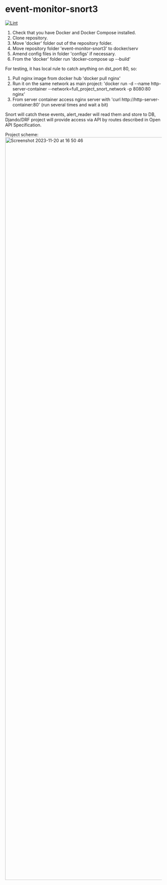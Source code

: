 # event-monitor-snort3

[![Lint](https://github.com/Vladyslava-K/event-monitor-snort3/workflows/Lint/badge.svg)](https://github.com/Vladyslava-K/event-monitor-snort3/actions?query=workflow%3ALint)

1. Check that you have Docker and Docker Compose installed.
2. Clone repository.
3. Move 'docker' folder out of the repository folder.
4. Move repository folder 'event-monitor-snort3' to docker/serv
5. Amend config files in folder 'configs' if necessary.
6. From the 'docker' folder run 'docker-compose up --build'

For testing, it has local rule to catch anything on dst_port 80, so:
1. Pull nginx image from docker hub 'docker pull nginx'
2. Run it on the same network as main project:
'docker run -d --name http-server-container --network=full_project_snort_network -p 8080:80 nginx'
3. From server container access nginx server with 'curl http://http-server-container:80' (run several times and wait a bit)

Snort will catch these events, alert_reader will read them and store to DB, Djando/DRF project will provide access via 
API by routes described in Open API Specification.

Project scheme:
<img width="2389" alt="Screenshot 2023-11-20 at 16 50 46" src="https://github.com/maksym-shulha/event-monitor-snort3/assets/123635020/e497a301-304d-48b6-931c-396b315ddcbe">
